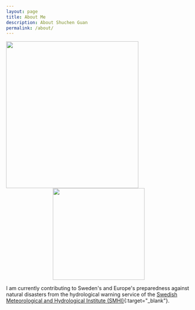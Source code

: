 ```yaml
---
layout: page
title: About Me
description: About Shuchen Guan
permalink: /about/
---
```


<div style="text-align:left"><img src ="{{ site.baseurl }}/img/231091623593845_.pic_hd.jpg" width=360 height=400 /></div>
<center><img src="{{ site.baseurl }}/img/231091623593845_.pic_hd.jpg="Hi There, I am Shuchen Guan, welcome to my personal page!" style="width: 250px;"/></center>

I am currently contributing to Sweden's and Europe's preparedness against natural disasters from the hydrological warning service of the [Swedish Meteorological and Hydrological Institute (SMHI)](https://www.smhi.se/en){:target="_blank"}.


